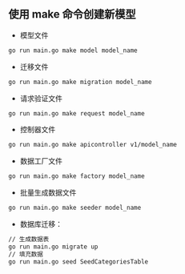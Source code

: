 ## 使用 make 命令创建新模型

* 模型文件
```bash
go run main.go make model model_name
```
* 迁移文件
```bash
go run main.go make migration model_name
```
* 请求验证文件
```bash
go run main.go make request model_name
```
* 控制器文件
```bash
go run main.go make apicontroller v1/model_name
```
* 数据工厂文件
```bash
go run main.go make factory model_name
```
* 批量生成数据文件
```bash
go run main.go make seeder model_name
```


* 数据库迁移：
```bash
// 生成数据表
go run main.go migrate up
// 填充数据
go run main.go seed SeedCategoriesTable
```